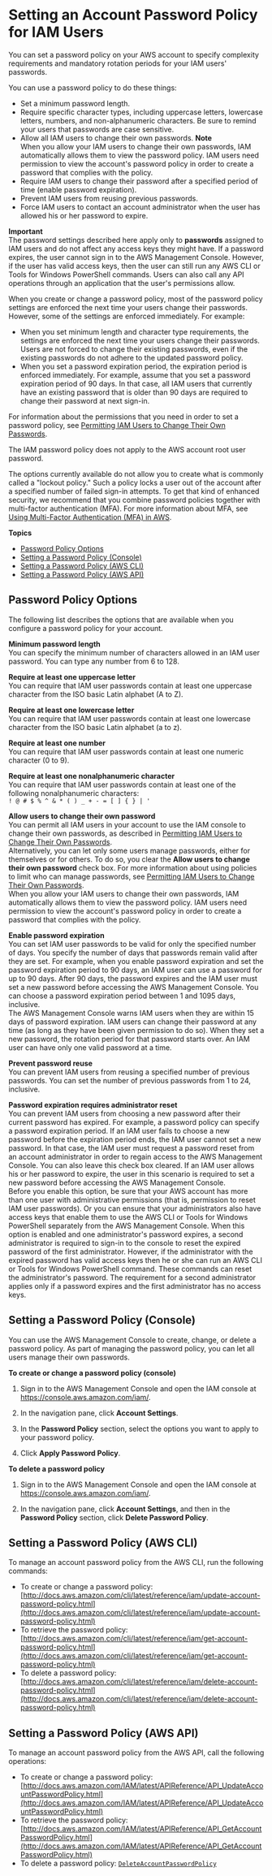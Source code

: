 # Setting an Account Password Policy for IAM Users<a name="id_credentials_passwords_account-policy"></a>

You can set a password policy on your AWS account to specify complexity requirements and mandatory rotation periods for your IAM users' passwords\.

You can use a password policy to do these things:
+ Set a minimum password length\.
+ Require specific character types, including uppercase letters, lowercase letters, numbers, and non\-alphanumeric characters\. Be sure to remind your users that passwords are case sensitive\.
+ Allow all IAM users to change their own passwords\.
**Note**  
When you allow your IAM users to change their own passwords, IAM automatically allows them to view the password policy\. IAM users need permission to view the account's password policy in order to create a password that complies with the policy\.
+ Require IAM users to change their password after a specified period of time \(enable password expiration\)\.
+ Prevent IAM users from reusing previous passwords\.
+ Force IAM users to contact an account administrator when the user has allowed his or her password to expire\.

**Important**  
The password settings described here apply only to **passwords** assigned to IAM users and do not affect any access keys they might have\. If a password expires, the user cannot sign in to the AWS Management Console\. However, if the user has valid access keys, then the user can still run any AWS CLI or Tools for Windows PowerShell commands\. Users can also call any API operations through an application that the user's permissions allow\. 

When you create or change a password policy, most of the password policy settings are enforced the next time your users change their passwords\. However, some of the settings are enforced immediately\. For example: 
+ When you set minimum length and character type requirements, the settings are enforced the next time your users change their passwords\. Users are not forced to change their existing passwords, even if the existing passwords do not adhere to the updated password policy\.
+ When you set a password expiration period, the expiration period is enforced immediately\. For example, assume that you set a password expiration period of 90 days\. In that case, all IAM users that currently have an existing password that is older than 90 days are required to change their password at next sign\-in\.

For information about the permissions that you need in order to set a password policy, see [Permitting IAM Users to Change Their Own Passwords](id_credentials_passwords_enable-user-change.md)\. 

The IAM password policy does not apply to the AWS account root user password\.

The options currently available do not allow you to create what is commonly called a "lockout policy\." Such a policy locks a user out of the account after a specified number of failed sign\-in attempts\. To get that kind of enhanced security, we recommend that you combine password policies together with multi\-factor authentication \(MFA\)\. For more information about MFA, see [Using Multi\-Factor Authentication \(MFA\) in AWS](id_credentials_mfa.md)\.

**Topics**
+ [Password Policy Options](#password-policy-details)
+ [Setting a Password Policy \(Console\)](#IAMPasswordPolicy)
+ [Setting a Password Policy \(AWS CLI\)](#PasswordPolicy_CLI)
+ [Setting a Password Policy \(AWS API\)](#PasswordPolicy_API)

## Password Policy Options<a name="password-policy-details"></a>

The following list describes the options that are available when you configure a password policy for your account\.

**Minimum password length**  
You can specify the minimum number of characters allowed in an IAM user password\. You can type any number from 6 to 128\.

**Require at least one uppercase letter**  
You can require that IAM user passwords contain at least one uppercase character from the ISO basic Latin alphabet \(A to Z\)\.

**Require at least one lowercase letter**  
You can require that IAM user passwords contain at least one lowercase character from the ISO basic Latin alphabet \(a to z\)\.

**Require at least one number**  
You can require that IAM user passwords contain at least one numeric character \(0 to 9\)\. 

**Require at least one nonalphanumeric character**  
You can require that IAM user passwords contain at least one of the following nonalphanumeric characters:  
`! @ # $ % ^ & * ( ) _ + - = [ ] { } | '`

**Allow users to change their own password**  
You can permit all IAM users in your account to use the IAM console to change their own passwords, as described in [Permitting IAM Users to Change Their Own Passwords](id_credentials_passwords_enable-user-change.md)\.   
Alternatively, you can let only some users manage passwords, either for themselves or for others\. To do so, you clear the **Allow users to change their own password** check box\. For more information about using policies to limit who can manage passwords, see [Permitting IAM Users to Change Their Own Passwords](id_credentials_passwords_enable-user-change.md)\.   
When you allow your IAM users to change their own passwords, IAM automatically allows them to view the password policy\. IAM users need permission to view the account's password policy in order to create a password that complies with the policy\.

**Enable password expiration**  
You can set IAM user passwords to be valid for only the specified number of days\. You specify the number of days that passwords remain valid after they are set\. For example, when you enable password expiration and set the password expiration period to 90 days, an IAM user can use a password for up to 90 days\. After 90 days, the password expires and the IAM user must set a new password before accessing the AWS Management Console\. You can choose a password expiration period between 1 and 1095 days, inclusive\.   
The AWS Management Console warns IAM users when they are within 15 days of password expiration\. IAM users can change their password at any time \(as long as they have been given permission to do so\)\. When they set a new password, the rotation period for that password starts over\. An IAM user can have only one valid password at a time\.

**Prevent password reuse**  
You can prevent IAM users from reusing a specified number of previous passwords\. You can set the number of previous passwords from 1 to 24, inclusive\. 

**Password expiration requires administrator reset**  
You can prevent IAM users from choosing a new password after their current password has expired\. For example, a password policy can specify a password expiration period\. If an IAM user fails to choose a new password before the expiration period ends, the IAM user cannot set a new password\. In that case, the IAM user must request a password reset from an account administrator in order to regain access to the AWS Management Console\. You can also leave this check box cleared\. If an IAM user allows his or her password to expire, the user in this scenario is required to set a new password before accessing the AWS Management Console\.   
Before you enable this option, be sure that your AWS account has more than one user with administrative permissions \(that is, permission to reset IAM user passwords\)\. Or you can ensure that your administrators also have access keys that enable them to use the AWS CLI or Tools for Windows PowerShell separately from the AWS Management Console\. When this option is enabled and one administrator's password expires, a second administrator is required to sign\-in to the console to reset the expired password of the first administrator\. However, if the administrator with the expired password has valid access keys then he or she can run an AWS CLI or Tools for Windows PowerShell command\. These commands can reset the administrator's password\. The requirement for a second administrator applies only if a password expires and the first administrator has no access keys\.

## Setting a Password Policy \(Console\)<a name="IAMPasswordPolicy"></a>

You can use the AWS Management Console to create, change, or delete a password policy\. As part of managing the password policy, you can let all users manage their own passwords\.

**To create or change a password policy \(console\)**

1. Sign in to the AWS Management Console and open the IAM console at [https://console\.aws\.amazon\.com/iam/](https://console.aws.amazon.com/iam/)\.

1. In the navigation pane, click **Account Settings**\.

1. In the **Password Policy** section, select the options you want to apply to your password policy\. 

1. Click **Apply Password Policy**\. 

**To delete a password policy**

1. Sign in to the AWS Management Console and open the IAM console at [https://console\.aws\.amazon\.com/iam/](https://console.aws.amazon.com/iam/)\.

1. In the navigation pane, click **Account Settings**, and then in the **Password Policy** section, click **Delete Password Policy**\. 

## Setting a Password Policy \(AWS CLI\)<a name="PasswordPolicy_CLI"></a>

To manage an account password policy from the AWS CLI, run the following commands:
+ To create or change a password policy: [http://docs.aws.amazon.com/cli/latest/reference/iam/update-account-password-policy.html](http://docs.aws.amazon.com/cli/latest/reference/iam/update-account-password-policy.html)
+ To retrieve the password policy: [http://docs.aws.amazon.com/cli/latest/reference/iam/get-account-password-policy.html](http://docs.aws.amazon.com/cli/latest/reference/iam/get-account-password-policy.html) 
+ To delete a password policy: [http://docs.aws.amazon.com/cli/latest/reference/iam/delete-account-password-policy.html](http://docs.aws.amazon.com/cli/latest/reference/iam/delete-account-password-policy.html) 

## Setting a Password Policy \(AWS API\)<a name="PasswordPolicy_API"></a>

To manage an account password policy from the AWS API, call the following operations:
+ To create or change a password policy: [http://docs.aws.amazon.com/IAM/latest/APIReference/API_UpdateAccountPasswordPolicy.html](http://docs.aws.amazon.com/IAM/latest/APIReference/API_UpdateAccountPasswordPolicy.html)
+ To retrieve the password policy: [http://docs.aws.amazon.com/IAM/latest/APIReference/API_GetAccountPasswordPolicy.html](http://docs.aws.amazon.com/IAM/latest/APIReference/API_GetAccountPasswordPolicy.html) 
+ To delete a password policy: [`DeleteAccountPasswordPolicy` ](http://docs.aws.amazon.com/IAM/latest/APIReference/API_DeleteAccountPasswordPolicy.html) 